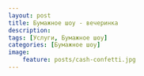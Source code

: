 ```yaml
---
layout: post
title: Бумажное шоу - вечеринка
description: 
tags: [Услуги, Бумажное шоу]
categories: [Бумажное шоу]
image:
    feature: posts/cash-confetti.jpg
---
```


